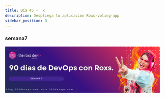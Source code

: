 ```yaml
---
title: Día 45 -  x
description: Despliega tu aplicación Roxs-voting-app
sidebar_position: 3
---
```


### semana7
![](../../static/images/banner/7.png)